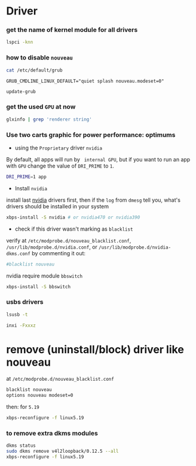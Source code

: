 # Driver

### get the name of kernel module for all drivers
```bash
lspci -knn
```
### how to disable `nouveau`
```bash
cat /etc/default/grub
```
```
GRUB_CMDLINE_LINUX_DEFAULT="quiet splash nouveau.modeset=0"
```
```bash
update-grub
```
### get the used `GPU` at now
```bash
glxinfo | grep 'renderer string'
```

### Use two carts graphic for power performance: optimums
- using the `Proprietary` driver `nvidia`

By default, all apps will run by ` internal GPU`, but if you want to run an app with `GPU`
change the value of `DRI_PRIME` to `1`.
```bash
DRI_PRIME=1 app
```
- Install `nvidia`

install last [nvidia](https://docs.voidlinux.org/config/graphical-session/graphics-drivers/nvidia.html#reverting-from-nvidia-to-nouveau) drivers first, then if the `log` from `dmesg` tell you, what's drivers should be installed in your system
```bash
xbps-install -S nvidia # or nvidia470 or nvidia390
```
- check if this driver wasn't marking as `blacklist`

 verify at `/etc/modprobe.d/nouveau_blacklist.conf`, `/usr/lib/modprobe.d/nvidia.conf`,
 or `/usr/lib/modprobe.d/nvidia-dkms.conf` by commenting it out:
```bash
#blacklist nouveau
```
nvidia require module `bbswitch`

```bash
xbps-install -S bbswitch
```

### usbs drivers
```bash
lsusb -t
```

```bash
inxi -Fxxxz
```

# remove (uninstall/block) driver like nouveau
at `/etc/modprobe.d/nouveau_blacklist.conf`
```bash
blacklist nouveau
options nouveau modeset=0
```
then: for `5.19`
```bash
xbps-reconfigure -f linux5.19
```

### to remove extra dkms modules
```bash
dkms status
sudo dkms remove v4l2loopback/0.12.5 --all
xbps-reconfigure -f linux5.19
```
